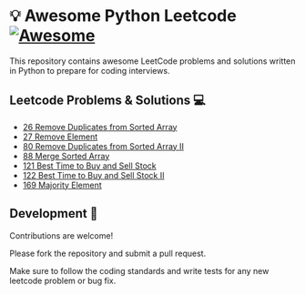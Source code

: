 # 💡 Awesome Python Leetcode [![Awesome](https://awesome.re/badge.svg)](https://awesome.re)

This repository contains awesome LeetCode problems and solutions written in Python to prepare for coding interviews.

## Leetcode Problems & Solutions 💻

- [26 Remove Duplicates from Sorted Array](https://leetcode.com/problems/remove-duplicates-from-sorted-array/description/)
- [27 Remove Element](https://leetcode.com/problems/remove-element/description/)
- [80 Remove Duplicates from Sorted Array II](https://leetcode.com/problems/remove-duplicates-from-sorted-array-ii/description/)
- [88 Merge Sorted Array](https://leetcode.com/problems/merge-sorted-array/description/)
- [121 Best Time to Buy and Sell Stock](https://leetcode.com/problems/best-time-to-buy-and-sell-stock/description/)
- [122 Best Time to Buy and Sell Stock II](https://leetcode.com/problems/best-time-to-buy-and-sell-stock-ii/description/)
- [169 Majority Element](https://leetcode.com/problems/majority-element/description/)

## Development 🔧

Contributions are welcome!

Please fork the repository and submit a pull request.

Make sure to follow the coding standards and write tests for any new leetcode problem or bug fix.
